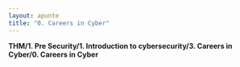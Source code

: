 ```yaml
---
layout: apunte
title: "0. Careers in Cyber"
---
```


**THM/1. Pre Security/1. Introduction to cybersecurity/3. Careers in Cyber/0. Careers in Cyber**

